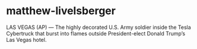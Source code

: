 # matthew-livelsberger
LAS VEGAS (AP) — The highly decorated U.S. Army soldier inside the Tesla Cybertruck that burst into flames outside President-elect Donald Trump’s Las Vegas hotel.
